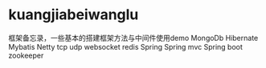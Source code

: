 # kuangjiabeiwanglu
框架备忘录，一些基本的搭建框架方法与中间件使用demo
MongoDb
Hibernate
Mybatis
Netty tcp udp websocket
redis
Spring 
Spring mvc
Spring boot
zookeeper

